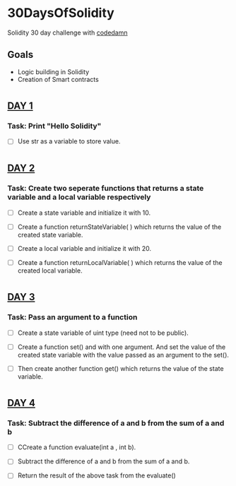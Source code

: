 # 30DaysOfSolidity

Solidity 30 day challenge with [codedamn](codedamn.com)

## Goals

- Logic building in Solidity
- Creation of Smart contracts

#

## [DAY 1](https://github.com/iphyokafor/30DaysOfSolidity/blob/main/day1.sol)

### Task: Print "Hello Solidity"

- [ ] Use str as a variable to store value.

#

## [DAY 2](https://github.com/iphyokafor/30DaysOfSolidity/blob/main/day2.sol)

### Task: Create two seperate functions that returns a state variable and a local variable respectively

- [ ] Create a state variable and initialize it with 10.

- [ ] Create a function returnStateVariable( ) which returns the value of the created state variable.

- [ ] Create a local variable and initialize it with 20.

- [ ] Create a function returnLocalVariable( ) which returns the value of the created local variable.

#

## [DAY 3](https://github.com/iphyokafor/30DaysOfSolidity/blob/main/day3.sol)

### Task: Pass an argument to a function

- [ ] Create a state variable of uint type (need not to be public).

- [ ] Create a function set() and with one argument. And set the value of the created state variable with the value passed as an argument to the set().

- [ ] Then create another function get() which returns the value of the state variable.

#

## [DAY 4](https://github.com/iphyokafor/30DaysOfSolidity/blob/main/day4.sol)

### Task: Subtract the difference of a and b from the sum of a and b

- [ ] CCreate a function evaluate(int a , int b).

- [ ] Subtract the difference of a and b from the sum of a and b.

- [ ] Return the result of the above task from the evaluate()

#